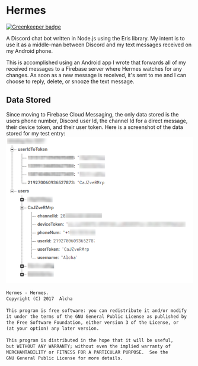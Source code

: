 # Hermes

[![Greenkeeper badge](https://badges.greenkeeper.io/Alcha/Hermes_Node.js.svg)](https://greenkeeper.io/)

A Discord chat bot written in Node.js using the Eris library. My intent is to use it as a middle-man between Discord and my text messages received on my Android phone.

This is accomplished using an Android app I wrote that forwards all of my received messages to a Firebase server where Hermes watches for any changes. As soon as a new message is received, it's sent to me and I can choose to reply, delete, or snooze the text message.

## Data Stored
Since moving to Firebase Cloud Messaging, the only data stored is the users phone number, Discord user Id, the channel Id for a direct message, their device token, and their user token.
Here is a screenshot of the data stored for my test entry:
![User_Data](User_Data.png)

    Hermes - Hermes.
    Copyright (C) 2017  Alcha

    This program is free software: you can redistribute it and/or modify
    it under the terms of the GNU General Public License as published by
    the Free Software Foundation, either version 3 of the License, or
    (at your option) any later version.

    This program is distributed in the hope that it will be useful,
    but WITHOUT ANY WARRANTY; without even the implied warranty of
    MERCHANTABILITY or FITNESS FOR A PARTICULAR PURPOSE.  See the
    GNU General Public License for more details.